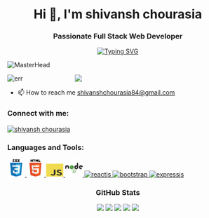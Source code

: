 <h1 align="center">Hi 👋, I'm shivansh chourasia</h1>

<h3 align="center">Passionate Full Stack Web Developer</h3>

<div align="center">
<a href="https://git.io/typing-svg"><img src="https://readme-typing-svg.demolab.com?font=Fira+Code&size=27&pause=1000&color=blue &width=470&lines=Hello+Fellow+%3C%2FDevelopers%3E;if(brain!%3Dempty)+keepCoding()+;else++orderCoffee()+" alt="Typing SVG" /></a>
<!-- [![Typing SVG](https://readme-typing-svg.demolab.com?font=Fira+Code&pause=1000&width=435&lines=Hello+Fellow+%3C%2FDevelopers%3E;if(brain+!%3D+empty)+%7B++keepCoding()++%7D+;else+%7B++orderCoffee()++%7D)](https://git.io/typing-svg) -->
</div>

![MasterHead](https://miro.medium.com/max/1400/1*OxT7UjIwhklKE8d8SFyo7g.gif)

<img src="https://static.wixstatic.com/media/191815_5d9d3ff1ad894e96a2f0a86681563555~mv2.gif" width="350px" align="right">

<p align="left"> <img src="https://komarev.com/ghpvc/?username=MadhuraTatte&label=Profile%20views&color=0e75b6&style=flat" alt="err" /> </p>

<!-- - 👨‍💻 All of my projects are available at [Portfolio](https://madhuratatte.github.io/) -->

- 📫 How to reach me shivanshchourasia84@gmail.com

<!-- - 📄 Know about my experiences [Resumé](https://drive.google.com/file/d/1-KTfPu19XzjYrL2A4Bp50yyXGFHHi_SC/view) -->

<!-- - ⚡ Fun fact Can produce best ot of waste -->

<h3 align="left">Connect with me:</h3>
<p align="left">
<a href="https://www.linkedin.com/in/shivansh-chourasia-b618561bb" target="blank"><img align="center" src="https://raw.githubusercontent.com/rahuldkjain/github-profile-readme-generator/master/src/images/icons/Social/linked-in-alt.svg" alt="shivansh chourasia" height="30" width="40" /></a>
</p>


<h3 align="left">Languages and Tools:</h3>
 <a href="https://www.w3schools.com/css/" target="_blank" rel="noreferrer"> 
 <img src="https://raw.githubusercontent.com/devicons/devicon/master/icons/css3/css3-original-wordmark.svg" alt="css3" width="40" height="40"/> </a> 
 <a href="https://www.w3.org/html/" target="_blank" rel="noreferrer"> 
 <img src="https://raw.githubusercontent.com/devicons/devicon/master/icons/html5/html5-original-wordmark.svg" alt="html5" width="40" height="40"/> </a> 
 <a href="https://developer.mozilla.org/en-US/docs/Web/JavaScript" target="_blank" rel="noreferrer"> 
 <img src="https://raw.githubusercontent.com/devicons/devicon/master/icons/javascript/javascript-original.svg" alt="javascript" width="40" height="30"/> </a>
  <a href="https://nodejs.org" target="_blank" rel="noreferrer">
<img src="https://raw.githubusercontent.com/devicons/devicon/master/icons/nodejs/nodejs-original-wordmark.svg" alt="nodejs" width="40" height="40"/> </a> 
  <a href="https://nodejs.org" target="_blank" rel="noreferrer">
<img src="https://upload.wikimedia.org/wikipedia/commons/thumb/a/a7/React-icon.svg/2300px-React-icon.svg.png" alt="reactjs" width="40" height="40"/> </a> 
  <a href="https://nodejs.org" target="_blank" rel="noreferrer">
<img src="https://getbootstrap.com/docs/5.0/assets/brand/bootstrap-logo.svg" alt="bootstrap" width="40" height="40"/> </a> 
  <a href="https://nodejs.org" target="_blank" rel="noreferrer">
<img src="https://encrypted-tbn0.gstatic.com/images?q=tbn:ANd9GcTSmZzT7QIg725Q19EwtHCiJZ2f9mNCWeKDgrxjPxL--A&s" alt="expressjs" width="40" height="40"/> </a>

<div>
<h3 align="center">GitHub Stats</h3>
<p align="center">
<img src="https://github-profile-summary-cards.vercel.app/api/cards/profile-details?username=shivansh84ya&theme=github_dark">
<img src="https://github-profile-summary-cards.vercel.app/api/cards/repos-per-language?username=shivansh84ya&theme=github_dark">
<img src="http://github-profile-summary-cards.vercel.app/api/cards/most-commit-language?username=shivansh84ya&theme=github_dark">
<img src="http://github-profile-summary-cards.vercel.app/api/cards/stats?username=shivansh84ya&theme=github_dark">
<img src="http://github-profile-summary-cards.vercel.app/api/cards/productive-time?username=shivansh84ya&theme=github_dark&utcOffset=8">
</p>
</div>
